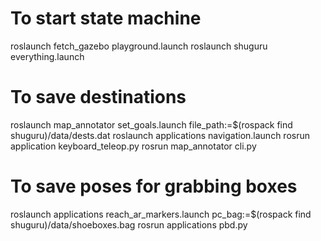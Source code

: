 # To start state machine
roslaunch fetch_gazebo playground.launch
roslaunch shuguru everything.launch

# To save destinations
roslaunch map_annotator set_goals.launch file_path:=$(rospack find shuguru)/data/dests.dat
roslaunch applications navigation.launch
rosrun application keyboard_teleop.py
rosrun map_annotator cli.py

# To save poses for grabbing boxes
roslaunch applications reach_ar_markers.launch pc_bag:=$(rospack find shuguru)/data/shoeboxes.bag
rosrun applications pbd.py
